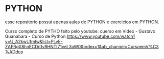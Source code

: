 # PYTHON 
esse repositorio possui apenas aulas de PYTHON e exercicios em PYTHON.

Curso completo de PYTHO feito pelo youtube:
cuerso em Video - Gustavo Guanabara - Curso de Python 
https://www.youtube.com/watch?v=U_A2kwUfmlw&list=PLvE-ZAFRgX8hnECDn1v9HNTI71veL3oW0&index=1&ab_channel=CursoemV%C3%ADdeo
